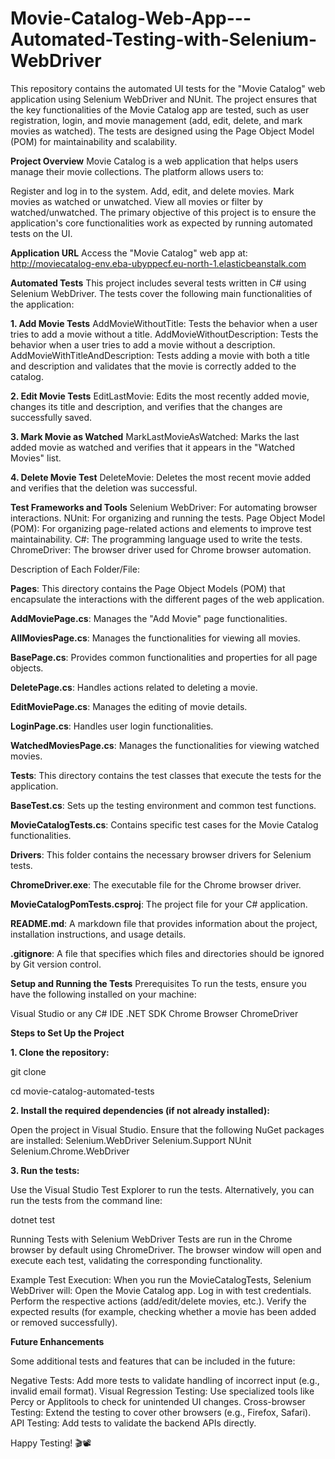 # Movie-Catalog-Web-App---Automated-Testing-with-Selenium-WebDriver

  This repository contains the automated UI tests for the "Movie Catalog" web application using Selenium WebDriver and NUnit. The project ensures that the key functionalities of the Movie Catalog app are tested, such as user registration, login, and movie management (add, edit, delete, and mark movies as watched). The tests are designed using the Page Object Model (POM) for maintainability and scalability.

  **Project Overview**
Movie Catalog is a web application that helps users manage their movie collections. The platform allows users to:

Register and log in to the system.
Add, edit, and delete movies.
Mark movies as watched or unwatched.
View all movies or filter by watched/unwatched.
The primary objective of this project is to ensure the application's core functionalities work as expected by running automated tests on the UI.

**Application URL**
Access the "Movie Catalog" web app at:
http://moviecatalog-env.eba-ubyppecf.eu-north-1.elasticbeanstalk.com

**Automated Tests**
This project includes several tests written in C# using Selenium WebDriver. The tests cover the following main functionalities of the application:

**1. Add Movie Tests**
AddMovieWithoutTitle: Tests the behavior when a user tries to add a movie without a title.
AddMovieWithoutDescription: Tests the behavior when a user tries to add a movie without a description.
AddMovieWithTitleAndDescription: Tests adding a movie with both a title and description and validates that the movie is correctly added to the catalog.

**2. Edit Movie Tests**
EditLastMovie: Edits the most recently added movie, changes its title and description, and verifies that the changes are successfully saved.

**3. Mark Movie as Watched**
MarkLastMovieAsWatched: Marks the last added movie as watched and verifies that it appears in the "Watched Movies" list.

**4. Delete Movie Test**
DeleteMovie: Deletes the most recent movie added and verifies that the deletion was successful.

**Test Frameworks and Tools**
Selenium WebDriver: For automating browser interactions.
NUnit: For organizing and running the tests.
Page Object Model (POM): For organizing page-related actions and elements to improve test maintainability.
C#: The programming language used to write the tests.
ChromeDriver: The browser driver used for Chrome browser automation.

Description of Each Folder/File:

**Pages**: This directory contains the Page Object Models (POM) that encapsulate the interactions with the different pages of the web application.

  **AddMoviePage.cs**: Manages the "Add Movie" page functionalities.
  
  **AllMoviesPage.cs**: Manages the functionalities for viewing all movies.
  
  **BasePage.cs**: Provides common functionalities and properties for all page objects.
  
  **DeletePage.cs**: Handles actions related to deleting a movie.
  
  **EditMoviePage.cs**: Manages the editing of movie details.
  
  **LoginPage.cs**: Handles user login functionalities.
  
  **WatchedMoviesPage.cs**: Manages the functionalities for viewing watched movies.
  
  
**Tests**: This directory contains the test classes that execute the tests for the application.

  **BaseTest.cs**: Sets up the testing environment and common test functions.
  
  **MovieCatalogTests.cs**: Contains specific test cases for the Movie Catalog functionalities.
 
**Drivers**: This folder contains the necessary browser drivers for Selenium tests.

  **ChromeDriver.exe**: The executable file for the Chrome browser driver.
  
**MovieCatalogPomTests.csproj**: The project file for your C# application.

**README.md**: A markdown file that provides information about the project, installation instructions, and usage details.

**.gitignore**: A file that specifies which files and directories should be ignored by Git version control.

**Setup and Running the Tests**
Prerequisites
To run the tests, ensure you have the following installed on your machine:

Visual Studio or any C# IDE
.NET SDK
Chrome Browser
ChromeDriver

**Steps to Set Up the Project**

**1. Clone the repository:**

git clone 

cd movie-catalog-automated-tests

**2. Install the required dependencies (if not already installed):**

Open the project in Visual Studio.
Ensure that the following NuGet packages are installed:
Selenium.WebDriver
Selenium.Support
NUnit
Selenium.Chrome.WebDriver

**3. Run the tests:**

Use the Visual Studio Test Explorer to run the tests.
Alternatively, you can run the tests from the command line:

dotnet test

Running Tests with Selenium WebDriver
Tests are run in the Chrome browser by default using ChromeDriver. The browser window will open and execute each test, validating the corresponding functionality.

Example Test Execution: When you run the MovieCatalogTests, Selenium WebDriver will:
Open the Movie Catalog app.
Log in with test credentials.
Perform the respective actions (add/edit/delete movies, etc.).
Verify the expected results (for example, checking whether a movie has been added or removed successfully).

**Future Enhancements**

Some additional tests and features that can be included in the future:

Negative Tests: Add more tests to validate handling of incorrect input (e.g., invalid email format).
Visual Regression Testing: Use specialized tools like Percy or Applitools to check for unintended UI changes.
Cross-browser Testing: Extend the testing to cover other browsers (e.g., Firefox, Safari).
API Testing: Add tests to validate the backend APIs directly.

Happy Testing! 🎬📽️ 
